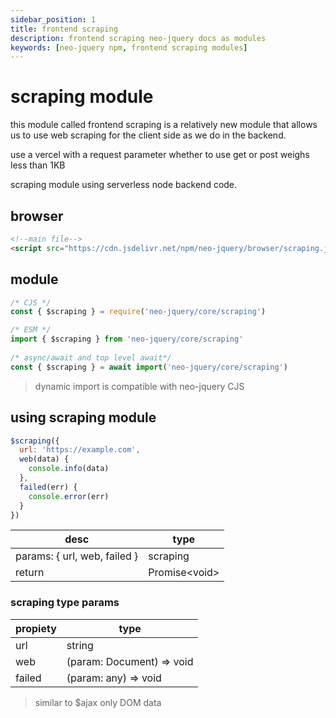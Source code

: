 ```yaml
---
sidebar_position: 1
title: frontend scraping
description: frontend scraping neo-jquery docs as modules
keywords: [neo-jquery npm, frontend scraping modules]
---
```


# scraping module

this module called frontend scraping is a relatively new module that allows us to use web scraping for the client side as we do in the backend.

use a vercel with a request parameter whether to use get or post weighs less than 1KB

scraping module using serverless node backend code.

## browser

``` html
<!--main file-->
<script src="https://cdn.jsdelivr.net/npm/neo-jquery/browser/scraping.js"></script>
```

## module

``` js
/* CJS */
const { $scraping } = require('neo-jquery/core/scraping')

/* ESM */
import { $scraping } from 'neo-jquery/core/scraping'
  
/* async/await and top level await*/
const { $scraping } = await import('neo-jquery/core/scraping')
```

> dynamic import is compatible with neo-jquery CJS

## using scraping module

``` js
$scraping({
  url: 'https://example.com',
  web(data) {
    console.info(data)
  },
  failed(err) {
    console.error(err)
  }
})
```

| desc | type |
| ----------- | ----------- |
| params: &lcub; url, web, failed &rcub; | scraping |
| return | Promise&#60;void&#62; |

### scraping type params

| propiety | type |
| ----------- | ----------- |
| url | string |
| web | (param: Document) =&#62; void |
| failed | (param: any) =&#62; void |

> similar to $ajax only DOM data
